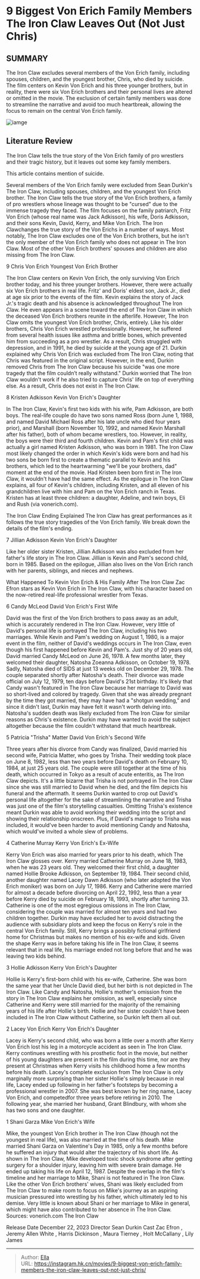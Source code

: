 # 9 Biggest Von Erich Family Members The Iron Claw Leaves Out (Not Just Chris)


## SUMMARY 


 The Iron Claw excludes several members of the Von Erich family, including spouses, children, and the youngest brother, Chris, who died by suicide. 
 The film centers on Kevin Von Erich and his three younger brothers, but in reality, there were six Von Erich brothers and their personal lives are altered or omitted in the movie. 
 The exclusion of certain family members was done to streamline the narrative and avoid too much heartbreak, allowing the focus to remain on the central Von Erich family. 

![iamge](https://static1.srcdn.com/wordpress/wp-content/uploads/2023/12/doris-and-fritz-von-erich-in-the-iron-claw-with-their-kids-1.jpg)

## Literature Review

The Iron Claw tells the true story of the Von Erich family of pro wrestlers and their tragic history, but it leaves out some key family members.




This article contains mention of suicide. 

Several members of the Von Erich family were excluded from Sean Durkin&#39;s The Iron Claw, including spouses, children, and the youngest Von Erich brother. The Iron Claw tells the true story of the Von Erich brothers, a family of pro wrestlers whose lineage was thought to be &#34;cursed&#34; due to the immense tragedy they faced. The film focuses on the family patriarch, Fritz Von Erich (whose real name was Jack Adkisson), his wife, Doris Adkisson, and their sons Kevin, David, Kerry, and Mike Von Erich.
The Iron Clawchanges the true story of the Von Erichs in a number of ways. Most notably, The Iron Claw excludes one of the Von Erich brothers, but he isn&#39;t the only member of the Von Erich family who does not appear in The Iron Claw. Most of the other Von Erich brothers&#39; spouses and children are also missing from The Iron Claw. 









 








 9  Chris Von Erich 
Youngest Von Erich Brother


 







The Iron Claw centers on Kevin Von Erich, the only surviving Von Erich brother today, and his three younger brothers. However, there were actually six Von Erich brothers in real life. Fritz&#39; and Doris&#39; eldest son, Jack Jr., died at age six prior to the events of the film. Kevin explains the story of Jack Jr.&#39;s tragic death and his absence is acknowledged throughout The Iron Claw. He even appears in a scene toward the end of The Iron Claw in which the deceased Von Erich brothers reunite in the afterlife. However, The Iron Claw omits the youngest Von Erich brother, Chris, entirely.
Like his older brothers, Chris Von Erich wrestled professionally. However, he suffered from several health issues like asthma and brittle bones, which prevented him from succeeding as a pro wrestler. As a result, Chris struggled with depression, and in 1991, he died by suicide at the young age of 21.
Durkin explained why Chris Von Erich was excluded from The Iron Claw, noting that Chris was featured in the original script. However, in the end, Durkin removed Chris from The Iron Claw because his suicide &#34;was one more tragedy that the film couldn’t really withstand.&#34; Durkin worried that The Iron Claw wouldn&#39;t work if he also tried to capture Chris&#39; life on top of everything else. As a result, Chris does not exist in The Iron Claw.





 8  Kristen Adkisson 
Kevin Von Erich&#39;s Daughter
        

In The Iron Claw, Kevin&#39;s first two kids with his wife, Pam Adkisson, are both boys. The real-life couple do have two sons named Ross (born June 1, 1988, and named David Michael Ross after his late uncle who died four years prior), and Marshall (born November 10, 1992, and named Kevin Marshall after his father), both of whom became wrestlers, too. However, in reality, the boys were their third and fourth children. Kevin and Pam&#39;s first child was actually a girl named Kristen Adkisson, who was born in 1981.
The Iron Claw most likely changed the order in which Kevin&#39;s kids were born and had his two sons be born first to create a thematic parallel to Kevin and his brothers, which led to the heartwarming &#34;we&#39;ll be your brothers, dad&#34; moment at the end of the movie. Had Kristen been born first in The Iron Claw, it wouldn&#39;t have had the same effect. As the epilogue in The Iron Claw explains, all four of Kevin&#39;s children, including Kristen, and all eleven of his grandchildren live with him and Pam on the Von Erich ranch in Texas. Kristen has at least three children: a daughter, Adeline, and twin boys, Eli and Rush (via vonerich.com).
            
 
 The Iron Claw Ending Explained 
The Iron Claw has great performances as it follows the true story tragedies of the Von Erich family. We break down the details of the film&#39;s ending.








 7  Jillian Adkisson 
Kevin Von Erich&#39;s Daughter
        

Like her older sister Kristen, Jillian Adkisson was also excluded from her father&#39;s life story in The Iron Claw. Jillian is Kevin and Pam&#39;s second child, born in 1985. Based on the epilogue, Jillian also lives on the Von Erich ranch with her parents, siblings, and nieces and nephews.
            
 
 What Happened To Kevin Von Erich &amp; His Family After The Iron Claw 
Zac Efron stars as Kevin Von Erich in The Iron Claw, with his character based on the now-retired real-life professional wrestler from Texas.








 6  Candy McLeod 
David Von Erich&#39;s First Wife
        

David was the first of the Von Erich brothers to pass away as an adult, which is accurately rendered in The Iron Claw. However, very little of David&#39;s personal life is portrayed The Iron Claw, including his two marriages. While Kevin and Pam&#39;s wedding on August 1, 1980, is a major event in the film, neither of David&#39;s weddings occurs in The Iron Claw, even though his first happened before Kevin and Pam&#39;s.
Just shy of 20 years old, David married Candy McLeod on June 26, 1978. A few months later, they welcomed their daughter, Natosha Zoeanna Adkisson, on October 19, 1978. Sadly, Natosha died of SIDS at just 13 weeks old on December 29, 1978. The couple separated shortly after Natosha&#39;s death. Their divorce was made official on July 12, 1979, ten days before David&#39;s 21st birthday.
It&#39;s likely that Candy wasn&#39;t featured in The Iron Claw because her marriage to David was so short-lived and colored by tragedy. Given that she was already pregnant by the time they got married, they may have had a &#34;shotgun wedding,&#34; and since it didn&#39;t last, Durkin may have felt it wasn&#39;t worth delving into. Natosha&#39;s sudden death was likely excluded from The Iron Claw for similar reasons as Chris&#39;s existence. Durkin may have wanted to avoid the subject altogether because the film couldn&#39;t withstand that much heartbreak.





 5  Patricia &#34;Trisha&#34; Matter 
David Von Erich&#39;s Second Wife
        

Three years after his divorce from Candy was finalized, David married his second wife, Patricia Matter, who goes by Trisha. Their wedding took place on June 8, 1982, less than two years before David&#39;s death on February 10, 1984, at just 25 years old. The couple were still together at the time of his death, which occurred in Tokyo as a result of acute enteritis, as The Iron Claw depicts.
It&#39;s a little bizarre that Trisha is not portrayed in The Iron Claw since she was still married to David when he died, and the film depicts his funeral and the aftermath. It seems Durkin wanted to crop out David&#39;s personal life altogether for the sake of streamlining the narrative and Trisha was just one of the film&#39;s storytelling casualties. Omitting Trisha&#39;s existence meant Durkin was able to avoid working their wedding into the script and showing their relationship onscreen. Plus, if David&#39;s marriage to Trisha was included, it would&#39;ve been harder to avoid mentioning Candy and Natosha, which would&#39;ve invited a whole slew of problems.





 4  Catherine Murray 
Kerry Von Erich&#39;s Ex-Wife
        

Kerry Von Erich was also married for years prior to his death, which The Iron Claw glosses over. Kerry married Catherine Murray on June 18, 1983, when he was 23 years old. They welcomed their first child, a daughter named Hollie Brooke Adkisson, on September 19, 1984. Their second child, another daughter named Lacey Dawn Adkisson (who later adopted the Von Erich moniker) was born on July 17, 1986. Kerry and Catherine were married for almost a decade before divorcing on April 22, 1992, less than a year before Kerry died by suicide on February 18, 1993, shortly after turning 33.
Catherine is one of the most egregious omissions in The Iron Claw, considering the couple was married for almost ten years and had two children together. Durkin may have excluded her to avoid distracting the audience with subsidiary plots and keep the focus on Kerry&#39;s role in the central Von Erich family. Still, Kerry brings a possibly fictional girlfriend home for Christmas but makes no mention of his ex-wife and kids. Given the shape Kerry was in before taking his life in The Iron Claw, it seems relevant that in real life, his marriage ended not long before that and he was leaving two kids behind.





 3  Hollie Adkisson 
Kerry Von Erich&#39;s Daughter
        

Hollie is Kerry&#39;s first-born child with his ex-wife, Catherine. She was born the same year that her Uncle David died, but her birth is not depicted in The Iron Claw. Like Candy and Natosha, Hollie&#39;s mother&#39;s omission from the story in The Iron Claw explains her omission, as well, especially since Catherine and Kerry were still married for the majority of the remaining years of his life after Hollie&#39;s birth. Hollie and her sister couldn&#39;t have been included in The Iron Claw without Catherine, so Durkin left them all out.





 2  Lacey Von Erich 
Kerry Von Erich&#39;s Daughter
        

Lacey is Kerry&#39;s second child, who was born a little over a month after Kerry Von Erich lost his leg in a motorcycle accident as seen in The Iron Claw. Kerry continues wrestling with his prosthetic foot in the movie, but neither of his young daughters are present in the film during this time, nor are they present at Christmas when Kerry visits his childhood home a few months before his death.
Lacey&#39;s complete exclusion from The Iron Claw is only marginally more surprising than her sister Hollie&#39;s simply because in real life, Lacey ended up following in her father&#39;s footsteps by becoming a professional wrestler in 2007. She was best known by her ring name, Lacey Von Erich, and competedfor three years before retiring in 2010. The following year, she married her husband, Grant Blindbury, with whom she has two sons and one daughter.





 1  Shani Garza 
Mike Von Erich&#39;s Wife
        

Mike, the youngest Von Erich brother in The Iron Claw (though not the youngest in real life), was also married at the time of his death. Mike married Shani Garza on Valentine&#39;s Day in 1985, only a few months before he suffered an injury that would alter the trajectory of his short life. As shown in The Iron Claw, Mike developed toxic shock syndrome after getting surgery for a shoulder injury, leaving him with severe brain damage. He ended up taking his life on April 12, 1987.
Despite the overlap in the film&#39;s timeline and her marriage to Mike, Shani is not featured in The Iron Claw. Like the other Von Erich brothers&#39; wives, Shani was likely excluded from The Iron Claw to make room to focus on Mike&#39;s journey as an aspiring musician pressured into wrestling by his father, which ultimately led to his demise. Very little is known about Shani or her marriage to Mike in general, which might have also contributed to her absence in The Iron Claw.
Sources: vonerich.com
  The Iron Claw  


  Release Date    December 22, 2023     Director    Sean Durkin     Cast    Zac Efron , Jeremy Allen White , Harris Dickinson , Maura Tierney , Holt McCallany , Lily James    



---

> Author: [Ella](https://instagram.hk.cn/)  
> URL: https://instagram.hk.cn/movies/9-biggest-von-erich-family-members-the-iron-claw-leaves-out-not-just-chris/  

